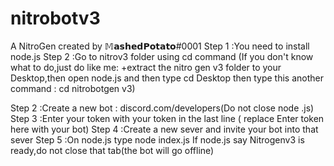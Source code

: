 # nitrobotv3
A NitroGen created by 𝕄𝗮𝘀𝗵𝗲𝗱𝗣𝗼𝘁𝗮𝘁𝗼#0001
Step 1 :You need to install node.js
Step 2 :Go to nitrov3 folder using cd command (If you don't know what to do,just do like me: +extract the nitro gen v3 folder to your Desktop,then open node.js and then type cd Desktop then type this another command : cd nitrobotgen v3)

Step 2 :Create a new bot : discord.com/developers(Do not close node .js)
Step 3 :Enter your token with your token 
in the last line ( replace Enter token here with your bot)
Step 4 :Create a new sever and invite your bot into that sever
Step 5 :On node.js type node index.js
If node.js say Nitrogenv3 is ready,do not close that tab(the bot will go offline)
